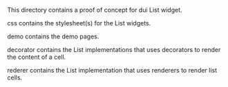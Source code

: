 This directory contains a proof of concept for dui List widget.

css contains the stylesheet(s) for the List widgets.

demo contains the demo pages.

decorator contains the List implementations that uses decorators to render the content of a cell.

rederer contains the List implementation that uses renderers to render list cells.
